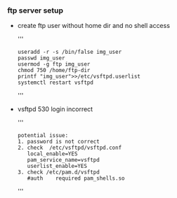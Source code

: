 

<h3>ftp server setup </h3>

<ul>
<li> create ftp user without home dir and no shell access </li>


'''

    useradd -r -s /bin/false img_user
    passwd img_user
    usermod -g ftp img_user
    chmod 750 /home/ftp-dir
    printf "img_user">>/etc/vsftpd.userlist
    systemctl restart vsftpd


'''


<li> vsftpd 530 login incorrect </li>


'''

    potential issue:
    1. password is not correct
    2. check  /etc/vsftpd/vsftpd.conf
       local_enable=YES  
       pam_service_name=vsftpd    
       userlist_enable=YES 
    3. check /etc/pam.d/vsftpd
       #auth    required pam_shells.so

'''


</ul>
